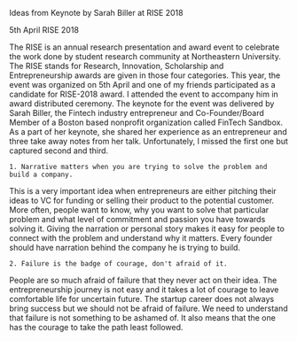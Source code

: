 Ideas from Keynote by Sarah Biller at RISE 2018

5th April RISE 2018

The RISE is an annual research presentation and award event to celebrate the work done by student research community at Northeastern University. The RISE stands for Research, Innovation, Scholarship and Entrepreneurship awards are given in those four categories. This year, the event was organized on 5th April and one of my friends participated as a candidate for RISE-2018 award. I attended the event to accompany him in award distributed ceremony. 
The keynote for the event was delivered by Sarah Biller, the Fintech industry entrepreneur and Co-Founder/Board Member of a Boston based nonprofit organization called FinTech Sandbox.
As a part of her keynote, she shared her experience as an entrepreneur and three take away notes from her talk. Unfortunately, I missed the first one but captured second and third.

    1. Narrative matters when you are trying to solve the problem and build a company.

This is a very important idea when entrepreneurs are either pitching their ideas to VC for funding or selling their product to the potential customer. More often, people want to know, why you want to solve that particular problem and what level of commitment and passion you have towards solving it. Giving the narration or personal story makes it easy for people to connect with the problem and understand why it matters. Every founder should have narration behind the company he is trying to build.   

    2. Failure is the badge of courage, don't afraid of it.

People are so much afraid of failure that they never act on their idea. The entrepreneurship journey is not easy and it takes a lot of courage to leave comfortable life for uncertain future. The startup career does not always bring success but we should not be afraid of failure. We need to understand that failure is not something to be ashamed of. It also means that the one has the courage to take the path least followed.